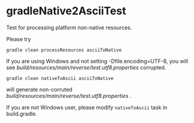 gradleNative2AsciiTest
======================

Test for processing platform non-native resources.

Please try

`gradle clean processResources asciiToNative`

If you are using Windows and not setting -Dfile.encoding=UTF-8, you will see *build/resources/main/reverse/test.utf8.properties* corrupted.

`gradle clean nativeToAscii asciiToNative`

will generate non-corruted *build/resources/main/reverse/test.utf8.properties* .

If you are not Windows user, please modify `nativeToAscii` task in build.gradle.
